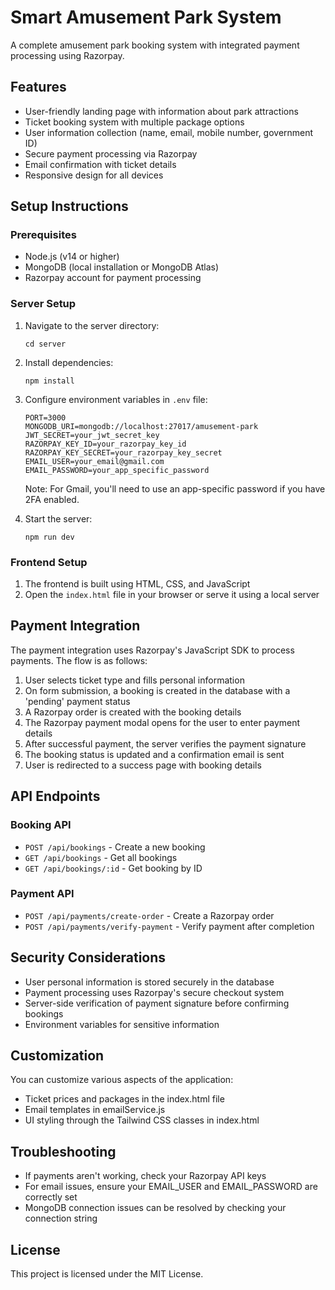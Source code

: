 # Smart Amusement Park System

A complete amusement park booking system with integrated payment processing using Razorpay.

## Features

- User-friendly landing page with information about park attractions
- Ticket booking system with multiple package options
- User information collection (name, email, mobile number, government ID)
- Secure payment processing via Razorpay
- Email confirmation with ticket details
- Responsive design for all devices

## Setup Instructions

### Prerequisites

- Node.js (v14 or higher)
- MongoDB (local installation or MongoDB Atlas)
- Razorpay account for payment processing

### Server Setup

1. Navigate to the server directory:
   ```
   cd server
   ```

2. Install dependencies:
   ```
   npm install
   ```

3. Configure environment variables in `.env` file:
   ```
   PORT=3000
   MONGODB_URI=mongodb://localhost:27017/amusement-park
   JWT_SECRET=your_jwt_secret_key
   RAZORPAY_KEY_ID=your_razorpay_key_id
   RAZORPAY_KEY_SECRET=your_razorpay_key_secret
   EMAIL_USER=your_email@gmail.com
   EMAIL_PASSWORD=your_app_specific_password
   ```

   Note: For Gmail, you'll need to use an app-specific password if you have 2FA enabled.

4. Start the server:
   ```
   npm run dev
   ```

### Frontend Setup

1. The frontend is built using HTML, CSS, and JavaScript
2. Open the `index.html` file in your browser or serve it using a local server

## Payment Integration

The payment integration uses Razorpay's JavaScript SDK to process payments. The flow is as follows:

1. User selects ticket type and fills personal information
2. On form submission, a booking is created in the database with a 'pending' payment status
3. A Razorpay order is created with the booking details
4. The Razorpay payment modal opens for the user to enter payment details
5. After successful payment, the server verifies the payment signature
6. The booking status is updated and a confirmation email is sent
7. User is redirected to a success page with booking details

## API Endpoints

### Booking API

- `POST /api/bookings` - Create a new booking
- `GET /api/bookings` - Get all bookings
- `GET /api/bookings/:id` - Get booking by ID

### Payment API

- `POST /api/payments/create-order` - Create a Razorpay order
- `POST /api/payments/verify-payment` - Verify payment after completion

## Security Considerations

- User personal information is stored securely in the database
- Payment processing uses Razorpay's secure checkout system
- Server-side verification of payment signature before confirming bookings
- Environment variables for sensitive information

## Customization

You can customize various aspects of the application:

- Ticket prices and packages in the index.html file
- Email templates in emailService.js
- UI styling through the Tailwind CSS classes in index.html

## Troubleshooting

- If payments aren't working, check your Razorpay API keys
- For email issues, ensure your EMAIL_USER and EMAIL_PASSWORD are correctly set
- MongoDB connection issues can be resolved by checking your connection string

## License

This project is licensed under the MIT License. 